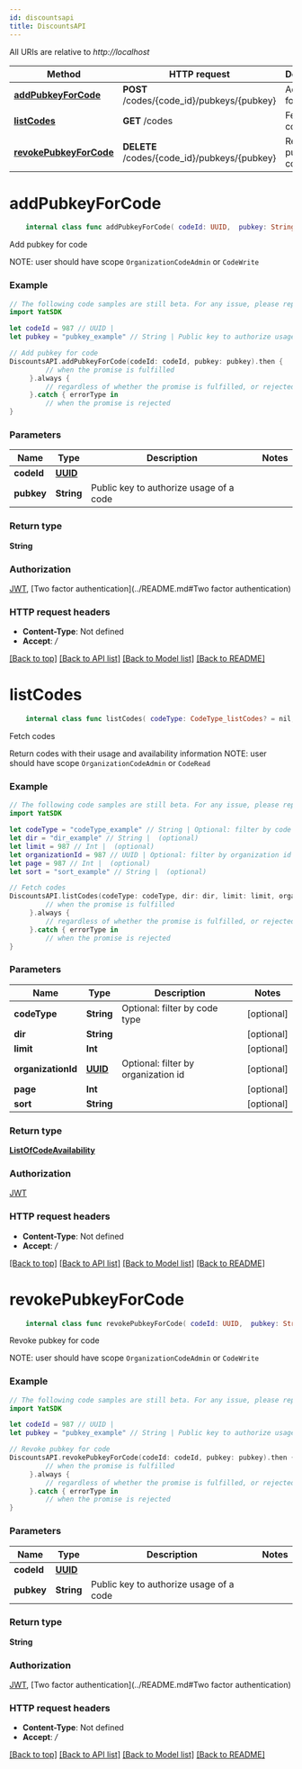 ```yaml
---
id: discountsapi
title: DiscountsAPI
---
```




All URIs are relative to *http://localhost*

Method | HTTP request | Description
------------- | ------------- | -------------
[**addPubkeyForCode**](DiscountsAPI.md#addpubkeyforcode) | **POST** /codes/{code_id}/pubkeys/{pubkey} | Add pubkey for code
[**listCodes**](DiscountsAPI.md#listcodes) | **GET** /codes | Fetch codes
[**revokePubkeyForCode**](DiscountsAPI.md#revokepubkeyforcode) | **DELETE** /codes/{code_id}/pubkeys/{pubkey} | Revoke pubkey for code


# **addPubkeyForCode**
```swift
    internal class func addPubkeyForCode( codeId: UUID,  pubkey: String) -> Promise<String>
```

Add pubkey for code

NOTE: user should have scope `OrganizationCodeAdmin` or `CodeWrite`

### Example 
```swift
// The following code samples are still beta. For any issue, please report via http://github.com/OpenAPITools/openapi-generator/issues/new
import YatSDK

let codeId = 987 // UUID | 
let pubkey = "pubkey_example" // String | Public key to authorize usage of a code

// Add pubkey for code
DiscountsAPI.addPubkeyForCode(codeId: codeId, pubkey: pubkey).then {
         // when the promise is fulfilled
     }.always {
         // regardless of whether the promise is fulfilled, or rejected
     }.catch { errorType in
         // when the promise is rejected
}
```

### Parameters

Name | Type | Description  | Notes
------------- | ------------- | ------------- | -------------
 **codeId** | [**UUID**](.md) |  | 
 **pubkey** | **String** | Public key to authorize usage of a code | 

### Return type

**String**

### Authorization

[JWT](../README.md#JWT), [Two factor authentication](../README.md#Two factor authentication)

### HTTP request headers

 - **Content-Type**: Not defined
 - **Accept**: */*

[[Back to top]](#) [[Back to API list]](../README.md#documentation-for-api-endpoints) [[Back to Model list]](../README.md#documentation-for-models) [[Back to README]](../README.md)

# **listCodes**
```swift
    internal class func listCodes( codeType: CodeType_listCodes? = nil,  dir: Dir_listCodes? = nil,  limit: Int? = nil,  organizationId: UUID? = nil,  page: Int? = nil,  sort: String? = nil) -> Promise<ListOfCodeAvailability>
```

Fetch codes

Return codes with their usage and availability information NOTE: user should have scope `OrganizationCodeAdmin` or `CodeRead`

### Example 
```swift
// The following code samples are still beta. For any issue, please report via http://github.com/OpenAPITools/openapi-generator/issues/new
import YatSDK

let codeType = "codeType_example" // String | Optional: filter by code type (optional)
let dir = "dir_example" // String |  (optional)
let limit = 987 // Int |  (optional)
let organizationId = 987 // UUID | Optional: filter by organization id (optional)
let page = 987 // Int |  (optional)
let sort = "sort_example" // String |  (optional)

// Fetch codes
DiscountsAPI.listCodes(codeType: codeType, dir: dir, limit: limit, organizationId: organizationId, page: page, sort: sort).then {
         // when the promise is fulfilled
     }.always {
         // regardless of whether the promise is fulfilled, or rejected
     }.catch { errorType in
         // when the promise is rejected
}
```

### Parameters

Name | Type | Description  | Notes
------------- | ------------- | ------------- | -------------
 **codeType** | **String** | Optional: filter by code type | [optional] 
 **dir** | **String** |  | [optional] 
 **limit** | **Int** |  | [optional] 
 **organizationId** | [**UUID**](.md) | Optional: filter by organization id | [optional] 
 **page** | **Int** |  | [optional] 
 **sort** | **String** |  | [optional] 

### Return type

[**ListOfCodeAvailability**](ListOfCodeAvailability.md)

### Authorization

[JWT](../README.md#JWT)

### HTTP request headers

 - **Content-Type**: Not defined
 - **Accept**: */*

[[Back to top]](#) [[Back to API list]](../README.md#documentation-for-api-endpoints) [[Back to Model list]](../README.md#documentation-for-models) [[Back to README]](../README.md)

# **revokePubkeyForCode**
```swift
    internal class func revokePubkeyForCode( codeId: UUID,  pubkey: String) -> Promise<String>
```

Revoke pubkey for code

NOTE: user should have scope `OrganizationCodeAdmin` or `CodeWrite`

### Example 
```swift
// The following code samples are still beta. For any issue, please report via http://github.com/OpenAPITools/openapi-generator/issues/new
import YatSDK

let codeId = 987 // UUID | 
let pubkey = "pubkey_example" // String | Public key to authorize usage of a code

// Revoke pubkey for code
DiscountsAPI.revokePubkeyForCode(codeId: codeId, pubkey: pubkey).then {
         // when the promise is fulfilled
     }.always {
         // regardless of whether the promise is fulfilled, or rejected
     }.catch { errorType in
         // when the promise is rejected
}
```

### Parameters

Name | Type | Description  | Notes
------------- | ------------- | ------------- | -------------
 **codeId** | [**UUID**](.md) |  | 
 **pubkey** | **String** | Public key to authorize usage of a code | 

### Return type

**String**

### Authorization

[JWT](../README.md#JWT), [Two factor authentication](../README.md#Two factor authentication)

### HTTP request headers

 - **Content-Type**: Not defined
 - **Accept**: */*

[[Back to top]](#) [[Back to API list]](../README.md#documentation-for-api-endpoints) [[Back to Model list]](../README.md#documentation-for-models) [[Back to README]](../README.md)

